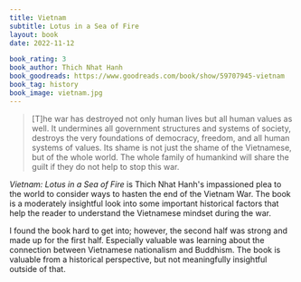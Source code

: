 ```yaml
---
title: Vietnam
subtitle: Lotus in a Sea of Fire
layout: book
date: 2022-11-12

book_rating: 3
book_author: Thich Nhat Hanh
book_goodreads: https://www.goodreads.com/book/show/59707945-vietnam
book_tag: history
book_image: vietnam.jpg
---
```


> [T]he war has destroyed not only human lives but all human values as well. It undermines all government structures and systems of society, destroys the very foundations of democracy, freedom, and all human systems of values. Its shame is not just the shame of the Vietnamese, but of the whole world. The whole family of humankind will share the guilt if they do not help to stop this war.

_Vietnam: Lotus in a Sea of Fire_ is Thich Nhat Hanh's impassioned plea to the world to consider ways to hasten the end of the Vietnam War. The book is a moderately insightful look into some important historical factors that help the reader to understand the Vietnamese mindset during the war.

I found the book hard to get into; however, the second half was strong and made up for the first half. Especially valuable was learning about the connection between Vietnamese nationalism and Buddhism. The book is valuable from a historical perspective, but not meaningfully insightful outside of that.